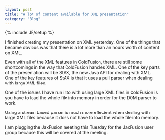 ```yaml
---
layout: post
title: "A lot of content available for XML presentation"
category: "Blog"
---
```

{% include JB/setup %}

I finished creating my presentation on XML yesterday. One of the things that became obvious was that there is a lot more than an hours worth of content on XML.

Even with all of the XML features in ColdFusion, there are still some shortcomings in the way that ColdFusion handles XML. One of the key parts of the presentation will be StAX, the new Java API for dealing with XML. One of the key features of StAX is that it uses a pull parser when dealing with large XML files.

One of the issues I have run into with using large XML files in ColdFusion is you have to load the whole file into memory in order for the DOM parser to work.

Using a stream based parser is much more effecient when dealing with large XML files because it does not have to load the whole file into memory.

I am plugging the JaxFusion meeting this Tuesday for the JaxFusion user group because this will be covered at the meeting.